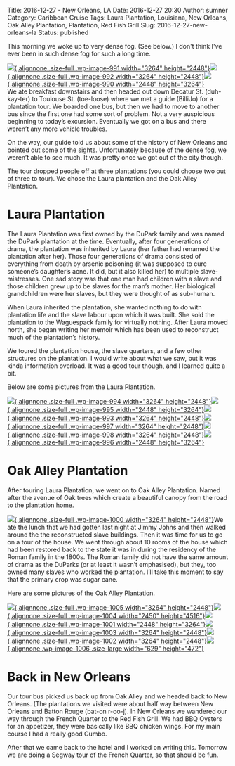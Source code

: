 Title: 2016-12-27 - New Orleans, LA
Date: 2016-12-27 20:30
Author: sumner
Category: Caribbean Cruise
Tags: Laura Plantation, Louisiana, New Orleans, Oak Alley Plantation, Plantation, Red Fish Grill
Slug: 2016-12-27-new-orleans-la
Status: published

This morning we woke up to very dense fog. (See below.) I don't think
I've ever been in such dense fog for such a long time.

[![](http://www.the-evans.family/sumner/blog/wp-content/uploads/2016/12/img_4154-1.jpg){.alignnone
.size-full .wp-image-991 width="3264"
height="2448"}](http://www.the-evans.family/sumner/blog/wp-content/uploads/2016/12/img_4154-1.jpg)[![](http://www.the-evans.family/sumner/blog/wp-content/uploads/2016/12/img_4152-1.jpg){.alignnone
.size-full .wp-image-992 width="3264"
height="2448"}](http://www.the-evans.family/sumner/blog/wp-content/uploads/2016/12/img_4152-1.jpg)[![](http://www.the-evans.family/sumner/blog/wp-content/uploads/2016/12/img_4147-1.jpg){.alignnone
.size-full .wp-image-990 width="2448"
height="3264"}](http://www.the-evans.family/sumner/blog/wp-content/uploads/2016/12/img_4147-1.jpg)  
We ate breakfast downstairs and then headed out down Decatur St.
(duh-kay-ter) to Toulouse St. (toe-loose) where we met a guide (BilliJo)
for a plantation tour. We boarded one bus, but then we had to move to
another bus since the first one had some sort of problem. Not a very
auspicious beginning to today’s excursion. Eventually we got on a bus
and there weren’t any more vehicle troubles.

On the way, our guide told us about some of the history of New Orleans
and pointed out some of the sights. Unfortunately because of the dense
fog, we weren’t able to see much. It was pretty once we got out of the
city though.

The tour dropped people off at three plantations (you could choose two
out of three to tour). We chose the Laura plantation and the Oak Alley
Plantation.

Laura Plantation
================

The Laura Plantation was first owned by the DuPark family and was named
the DuPark plantation at the time. Eventually, after four generations of
drama, the plantation was inherited by Laura (her father had renamed the
plantation after her). Those four generations of drama consisted of
everything from death by arsenic poisoning (it was supposed to cure
someone’s daughter’s acne. It did, but it also killed her) to multiple
slave-mistresses. One sad story was that one man had children with a
slave and those children grew up to be slaves for the man’s mother. Her
biological grandchildren were her slaves, but they were thought of as
sub-human.

When Laura inherited the plantation, she wanted nothing to do with
plantation life and the slave labour upon which it was built. She sold
the plantation to the Waguespack family for virtually nothing. After
Laura moved north, she began writing her memoir which has been used to
reconstruct much of the plantation’s history.

We toured the plantation house, the slave quarters, and a few other
structures on the plantation. I would write about what we saw, but it
was kinda information overload. It was a good tour though, and I learned
quite a bit.

Below are some pictures from the Laura Plantation.

[![](http://www.the-evans.family/sumner/blog/wp-content/uploads/2016/12/img_4173-1.jpg){.alignnone
.size-full .wp-image-994 width="3264"
height="2448"}](http://www.the-evans.family/sumner/blog/wp-content/uploads/2016/12/img_4173-1.jpg)[![](http://www.the-evans.family/sumner/blog/wp-content/uploads/2016/12/img_4170-2.jpg){.alignnone
.size-full .wp-image-995 width="2448"
height="3264"}](http://www.the-evans.family/sumner/blog/wp-content/uploads/2016/12/img_4170-2.jpg)[![](http://www.the-evans.family/sumner/blog/wp-content/uploads/2016/12/img_4166-1.jpg){.alignnone
.size-full .wp-image-993 width="3264"
height="2448"}](http://www.the-evans.family/sumner/blog/wp-content/uploads/2016/12/img_4166-1.jpg)[![](http://www.the-evans.family/sumner/blog/wp-content/uploads/2016/12/img_4161-1.jpg){.alignnone
.size-full .wp-image-997 width="3264"
height="2448"}](http://www.the-evans.family/sumner/blog/wp-content/uploads/2016/12/img_4161-1.jpg)[![](http://www.the-evans.family/sumner/blog/wp-content/uploads/2016/12/img_4158-1.jpg){.alignnone
.size-full .wp-image-998 width="3264"
height="2448"}](http://www.the-evans.family/sumner/blog/wp-content/uploads/2016/12/img_4158-1.jpg)[![](http://www.the-evans.family/sumner/blog/wp-content/uploads/2016/12/img_4157-2.jpg){.alignnone
.size-full .wp-image-996 width="2448"
height="3264"}](http://www.the-evans.family/sumner/blog/wp-content/uploads/2016/12/img_4157-2.jpg)

Oak Alley Plantation
====================

After touring Laura Plantation, we went on to Oak Alley Plantation.
Named after the avenue of Oak trees which create a beautiful canopy from
the road to the plantation home.

[![](http://www.the-evans.family/sumner/blog/wp-content/uploads/2016/12/img_4255-2.jpg){.alignnone
.size-full .wp-image-1000 width="3264"
height="2448"}](http://www.the-evans.family/sumner/blog/wp-content/uploads/2016/12/img_4255-2.jpg)We
ate the lunch that we had gotten last night at Jimmy Johns and then
walked around the the reconstructed slave buildings. Then it was time
for us to go on a tour of the house. We went through about 10 rooms of
the house which had been restored back to the state it was in during the
residency of the Roman family in the 1800s. The Roman family did not
have the same amount of drama as the DuParks (or at least it wasn’t
emphasised), but they, too owned many slaves who worked the plantation.
I’ll take this moment to say that the primary crop was sugar cane.

Here are some pictures of the Oak Alley Plantation.

[![](http://www.the-evans.family/sumner/blog/wp-content/uploads/2016/12/img_4222-1.jpg){.alignnone
.size-full .wp-image-1005 width="3264"
height="2448"}](http://www.the-evans.family/sumner/blog/wp-content/uploads/2016/12/img_4222-1.jpg)[![](http://www.the-evans.family/sumner/blog/wp-content/uploads/2016/12/img_4235-1.jpg){.alignnone
.size-full .wp-image-1004 width="2450"
height="4516"}](http://www.the-evans.family/sumner/blog/wp-content/uploads/2016/12/img_4235-1.jpg)[![](http://www.the-evans.family/sumner/blog/wp-content/uploads/2016/12/img_4237-1.jpg){.alignnone
.size-full .wp-image-1001 width="2448"
height="3264"}](http://www.the-evans.family/sumner/blog/wp-content/uploads/2016/12/img_4237-1.jpg)[![](http://www.the-evans.family/sumner/blog/wp-content/uploads/2016/12/img_4243-2.jpg){.alignnone
.size-full .wp-image-1003 width="3264"
height="2448"}](http://www.the-evans.family/sumner/blog/wp-content/uploads/2016/12/img_4243-2.jpg)[![](http://www.the-evans.family/sumner/blog/wp-content/uploads/2016/12/img_4246-3.jpg){.alignnone
.size-full .wp-image-1002 width="3264"
height="2448"}](http://www.the-evans.family/sumner/blog/wp-content/uploads/2016/12/img_4246-3.jpg)[![](http://www.the-evans.family/sumner/blog/wp-content/uploads/2016/12/img_4258-1024x768.jpg){.alignnone
.wp-image-1006 .size-large width="629"
height="472"}](http://www.the-evans.family/sumner/blog/wp-content/uploads/2016/12/img_4258-2.jpg)

Back in New Orleans
===================

Our tour bus picked us back up from Oak Alley and we headed back to New
Orleans. (The plantations we visited were about half way between New
Orleans and Batton Rouge (bat-on r-oo-j). In New Orleans we wandered our
way through the French Quarter to the Red Fish Grill. We had BBQ Oysters
for an appetizer, they were basically like BBQ chicken wings. For my
main course I had a really good Gumbo.

After that we came back to the hotel and I worked on writing this.
Tomorrow we are doing a Segway tour of the French Quarter, so that
should be fun.
